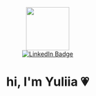 <div id="header" align="center">
  <img src="https://64.media.tumblr.com/cdaff64a07c4dcf18762b408b5796368/8252aeec80b2d009-24/s540x810/1b20cc13e3ed62e6a6adeda5c0a8f1c1d082070d.gifv" width="100">
</div>

<div id="badges" align="center">
  <a href="https://www.linkedin.com/in/yuliia-riabko-952133217/">
    <img src="https://img.shields.io/badge/LinkedIn-blue?style=for-the-badge&logo=linkedin&logoColor=white" alt="LinkedIn Badge"/>
  </a>
 </div>
  
 <h1 align="center"> hi, I'm Yuliia 💗 </h1>
